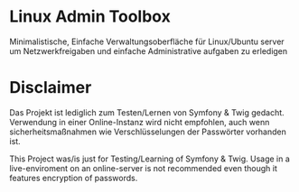 # Linux Admin Toolbox

Minimalistische, Einfache Verwaltungsoberfläche für Linux/Ubuntu server um Netzwerkfreigaben und einfache Administrative aufgaben zu erledigen


# Disclaimer
Das Projekt ist lediglich zum Testen/Lernen von Symfony & Twig gedacht.
Verwendung in einer Online-Instanz wird nicht empfohlen, auch wenn sicherheitsmaßnahmen wie Verschlüsselungen der Passwörter vorhanden ist.

This Project was/is just for Testing/Learning of Symfony & Twig.
Usage in a live-enviroment on an online-server is not recommended even though it features encryption of passwords.
